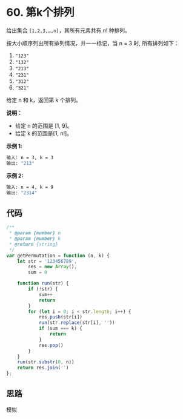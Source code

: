 # 60. 第k个排列

给出集合 `[1,2,3,…,n]`，其所有元素共有 *n*! 种排列。

按大小顺序列出所有排列情况，并一一标记，当 n = 3 时, 所有排列如下：

1. `"123"`
2. `"132"`
3. `"213"`
4. `"231"`
5. `"312"`
6. `"321"`

给定 n 和 k，返回第 k 个排列。

**说明：**

- 给定 n 的范围是 [1, 9]。
- 给定 k 的范围是[1,  n!]。

**示例 1:**

```bash
输入: n = 3, k = 3
输出: "213"
```

**示例 2:**

```bash
输入: n = 4, k = 9
输出: "2314"
```

## 代码

```js
/**
 * @param {number} n
 * @param {number} k
 * @return {string}
 */
var getPermutation = function (n, k) {
    let str = '123456789',
        res = new Array(),
        sum = 0

    function run(str) {
        if (!str) {
            sum++
            return
        }
        for (let i = 0; i < str.length; i++) {
            res.push(str[i])
            run(str.replace(str[i], ''))
            if (sum === k) {
                return
            }
            res.pop()
        }
    }
    run(str.substr(0, n))
    return res.join('')
};
```

## 思路

模拟
